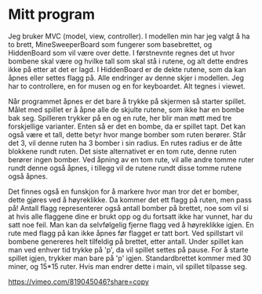 # Mitt program

Jeg bruker MVC (model, view, controller). I modellen min har jeg valgt å ha to brett, MineSweeperBoard som fungerer som basebrettet, og HiddenBoard som vil være over dette. I førstnevnte regnes det ut hvor bombene skal være og hvilke tall som skal stå i rutene, og alt dette endres ikke på etter at det er lagd. I HiddenBoard er de dekte rutene, som da kan åpnes eller settes flagg på. Alle endringer av denne skjer i modellen. Jeg har to controllere, en for musen og en for keyboardet. Alt tegnes i viewet. 

Når programmet åpnes er det bare å trykke på skjermen så starter spillet. 
Målet med spillet er å åpne alle de skjulte rutene, som ikke har en bombe bak seg. Spilleren trykker på en og en rute, her blir man møtt med tre forskjellige varianter. Enten så er det en bombe, da er spillet tapt. Det kan også være et tall, dette betyr hvor mange bomber som ruten berører. Står det 3, vil denne ruten ha 3 bomber i sin radius. En rutes radius er de åtte blokkene rundt ruten. Det siste alternativet er en tom rute, denne ruten berører ingen bomber. Ved åpning av en tom rute, vil alle andre tomme ruter rundt denne også åpnes, i tillegg vil de rutene rundt disse tomme rutene også åpnes. 

Det finnes også en funskjon for å markere hvor man tror det er bomber, dette gjøres ved å høyreklikke. Da kommer det ett flagg på ruten, men pass på! Antall flagg representerer også antall bomber på brettet, noe som vil si at hvis alle flaggene dine er brukt opp og du fortsatt ikke har vunnet, har du satt noe feil. Man kan da selvfølgelig fjerne flagg ved å høyreklikke igjen. En rute med flagg på kan ikke åpnes før flagget er tatt bort. Ved spillstart vil bombene genereres helt tilfeldig på brettet, etter antall. Under spillet kan man ved enhver tid trykke på 'p', da vil spillet settes på pause. For å starte spillet igjen, trykker man bare på 'p' igjen. Standardbrettet kommer med 30 miner, og 15*15 ruter. Hvis man endrer dette i main, vil spillet tilpasse seg.

https://vimeo.com/819045046?share=copy

